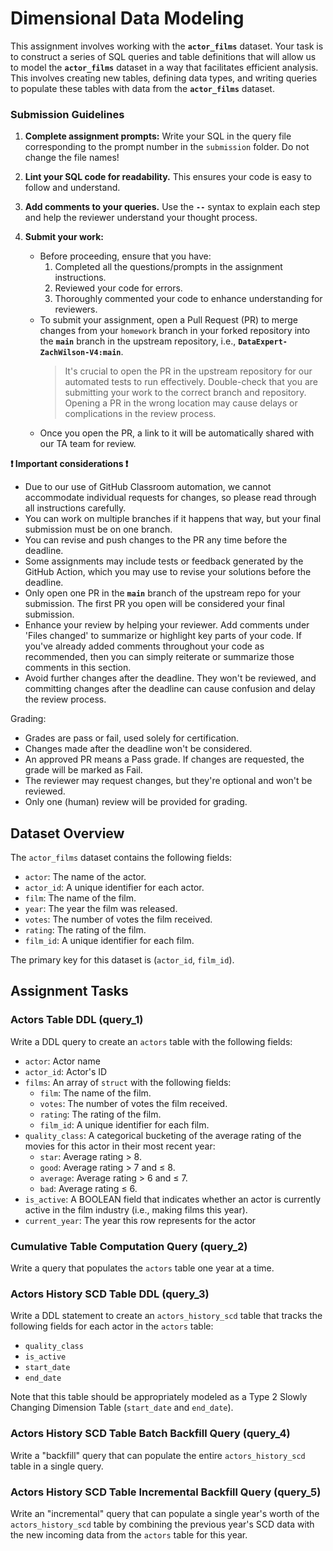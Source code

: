 # Dimensional Data Modeling

This assignment involves working with the **`actor_films`** dataset. Your task is to construct a series of SQL queries and table definitions that will allow us to model the **`actor_films`** dataset in a way that facilitates efficient analysis. This involves creating new tables, defining data types, and writing queries to populate these tables with data from the **`actor_films`** dataset.

### Submission Guidelines

1. **Complete assignment prompts:** Write your SQL in the query file corresponding to the prompt number in the `submission` folder. Do not change the file names!

2. **Lint your SQL code for readability.** This ensures your code is easy to follow and understand.

3. **Add comments to your queries.** Use the **`--`** syntax to explain each step and help the reviewer understand your thought process. 

4. **Submit your work:**
   - Before proceeding, ensure that you have:
      1. Completed all the questions/prompts in the assignment instructions.
      2. Reviewed your code for errors.
      3. Thoroughly commented your code to enhance understanding for reviewers.
   - To submit your assignment, open a Pull Request (PR) to merge changes from your `homework` branch in your forked repository into the **`main`** branch in the upstream repository, i.e., **`DataExpert-ZachWilson-V4:main`**.
      > It's crucial to open the PR in the upstream repository for our automated tests to run effectively.
      > Double-check that you are submitting your work to the correct branch and repository. 
      > Opening a PR in the wrong location may cause delays or complications in the review process.
      > 
   - Once you open the PR, a link to it will be automatically shared with our TA team for review.

**:exclamation: Important considerations :exclamation:**
   - Due to our use of GitHub Classroom automation, we cannot accommodate individual requests for changes, so please read through all instructions carefully.
   - You can work on multiple branches if it happens that way, but your final submission must be on one branch. 
   - You can revise and push changes to the PR any time before the deadline.
   - Some assignments may include tests or feedback generated by the GitHub Action, which you may use to revise your solutions before the deadline.
   - Only open one PR in the **`main`** branch of the upstream repo for your submission. The first PR you open will be considered your final submission.
   - Enhance your review by helping your reviewer. Add comments under 'Files changed' to summarize or highlight key parts of your code. If you've already added comments throughout your code as recommended, then you can simply reiterate or summarize those comments in this section.
   - Avoid further changes after the deadline. They won't be reviewed, and committing changes after the deadline can cause confusion and delay the review process.

Grading:
   - Grades are pass or fail, used solely for certification.
   - Changes made after the deadline won't be considered. 
   - An approved PR means a Pass grade. If changes are requested, the grade will be marked as Fail.
   - The reviewer may request changes, but they're optional and won't be reviewed.
   - Only one (human) review will be provided for grading.


## Dataset Overview

The `actor_films` dataset contains the following fields:

- `actor`: The name of the actor.
- `actor_id`: A unique identifier for each actor.
- `film`: The name of the film.
- `year`: The year the film was released.
- `votes`: The number of votes the film received.
- `rating`: The rating of the film.
- `film_id`: A unique identifier for each film.

The primary key for this dataset is (`actor_id`, `film_id`).

## Assignment Tasks

### Actors Table DDL (query_1)

Write a DDL query to create an `actors` table with the following fields:

- `actor`: Actor name
- `actor_id`: Actor's ID
- `films`: An array of `struct` with the following fields:
  - `film`: The name of the film.
  - `votes`: The number of votes the film received.
  - `rating`: The rating of the film.
  - `film_id`: A unique identifier for each film.
- `quality_class`: A categorical bucketing of the average rating of the movies for this actor in their most recent year:
  - `star`: Average rating > 8.
  - `good`: Average rating > 7 and ≤ 8.
  - `average`: Average rating > 6 and ≤ 7.
  - `bad`: Average rating ≤ 6.
- `is_active`: A BOOLEAN field that indicates whether an actor is currently active in the film industry (i.e., making films this year).
- `current_year`: The year this row represents for the actor

### Cumulative Table Computation Query (query_2)

Write a query that populates the `actors` table one year at a time.

### Actors History SCD Table DDL (query_3)

Write a DDL statement to create an `actors_history_scd` table that tracks the following fields for each actor in the `actors` table:

- `quality_class`
- `is_active`
- `start_date`
- `end_date`

Note that this table should be appropriately modeled as a Type 2 Slowly Changing Dimension Table (`start_date` and `end_date`).

### Actors History SCD Table Batch Backfill Query (query_4)

Write a "backfill" query that can populate the entire `actors_history_scd` table in a single query.

### Actors History SCD Table Incremental Backfill Query (query_5)

Write an "incremental" query that can populate a single year's worth of the `actors_history_scd` table by combining the previous year's SCD data with the new incoming data from the `actors` table for this year.
